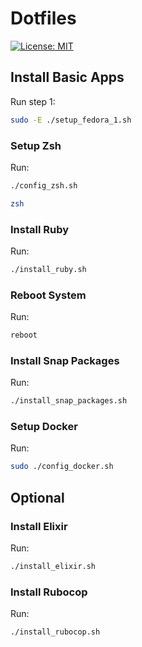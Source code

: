 # Dotfiles

[![License: MIT](https://img.shields.io/badge/License-MIT-blue.svg)](https://opensource.org/licenses/MIT)

## Install Basic Apps

Run step 1:

```bash
sudo -E ./setup_fedora_1.sh
```

### Setup Zsh

Run:

```bash
./config_zsh.sh
```

```bash
zsh
```

### Install Ruby

Run:

```bash
./install_ruby.sh
```

### Reboot System

Run:

```bash
reboot
```

### Install Snap Packages

Run:

```bash
./install_snap_packages.sh
```

### Setup Docker

Run:

```bash
sudo ./config_docker.sh
```


## Optional

### Install Elixir

Run:

```bash
./install_elixir.sh
```

### Install Rubocop

Run:

```bash
./install_rubocop.sh
```
